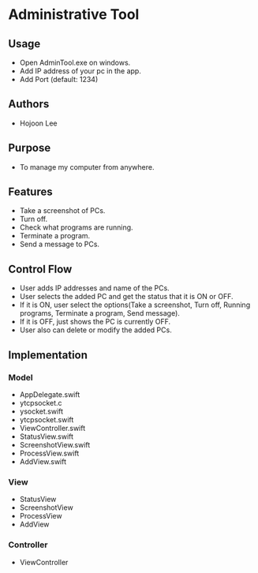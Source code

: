 # Administrative Tool

## Usage
* Open AdminTool.exe on windows.
* Add IP address of your pc in the app.
* Add Port (default: 1234)

## Authors
* Hojoon Lee

## Purpose
* To manage my computer from anywhere.

## Features
* Take a screenshot of PCs.
* Turn off.
* Check what programs are running.
* Terminate a program.
* Send a message to PCs.

## Control Flow
* User adds IP addresses and name of the PCs.
* User selects the added PC and get the status that it is ON or OFF.
* If it is ON, user select the options(Take a screenshot, Turn off, Running programs, Terminate a program, Send message).
* If it is OFF, just shows the PC is currently OFF.
* User also can delete or modify the added PCs.

## Implementation

### Model
* AppDelegate.swift
* ytcpsocket.c
* ysocket.swift
* ytcpsocket.swift
* ViewController.swift
* StatusView.swift
* ScreenshotView.swift
* ProcessView.swift
* AddView.swift

### View
* StatusView
* ScreenshotView
* ProcessView
* AddView

### Controller
* ViewController
